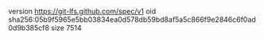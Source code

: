 version https://git-lfs.github.com/spec/v1
oid sha256:05b9f5965e5bb03834ea0d578db59bd8af5a5c866f9e2846c6f0ad0d9b385cf8
size 7514
